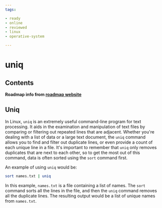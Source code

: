 ```yaml
---
tags:

- ready
- online
- reviewed
- linux
- operative-system

---
```


# uniq

## Contents

__Roadmap info from [roadmap website](https://roadmap.sh/linux/text-processing/uniq)__

## Uniq

In Linux, `uniq` is an extremely useful command-line program for text processing. It aids in the examination and manipulation of text files by comparing or filtering out repeated lines that are adjacent. Whether you're dealing with a list of data or a large text document, the `uniq` command allows you to find and filter out duplicate lines, or even provide a count of each unique line in a file. It's important to remember that `uniq` only removes duplicates that are next to each other, so to get the most out of this command, data is often sorted using the `sort` command first.

An example of using `uniq` would be:

```bash
sort names.txt | uniq

```

In this example, `names.txt` is a file containing a list of names. The `sort` command sorts all the lines in the file, and then the `uniq` command removes all the duplicate lines. The resulting output would be a list of unique names from `names.txt`.
